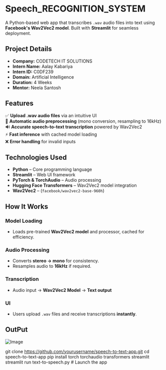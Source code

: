 # Speech_RECOGNITION_SYSTEM 
A Python-based web app that transcribes `.wav` audio files into text using **Facebook's Wav2Vec2 model**. Built with **Streamlit** for seamless deployment.

## Project Details  
- **Company:** CODETECH IT SOLUTIONS  
- **Intern Name:** Aalay Kabariya  
- **Intern ID:** C0DF239 
- **Domain:** Artificial Intelligence  
- **Duration:** 4 Weeks  
- **Mentor:** Neela Santosh  

## Features  
✅ **Upload .wav audio files** via an intuitive UI  
🔄 **Automatic audio preprocessing** (mono conversion, resampling to 16kHz)  
🔊 **Accurate speech-to-text transcription** powered by Wav2Vec2  
⚡ **Fast inference** with cached model loading  
❌ **Error handling** for invalid inputs  

## Technologies Used  
- **Python** – Core programming language  
- **Streamlit** – Web UI framework  
- **PyTorch & TorchAudio** – Audio processing  
- **Hugging Face Transformers** – Wav2Vec2 model integration  
- **Wav2Vec2** – (`facebook/wav2vec2-base-960h`)  

## How It Works  
### Model Loading  
- Loads pre-trained **Wav2Vec2 model** and processor, cached for efficiency.  

### Audio Processing  
- Converts **stereo → mono** for consistency.  
- Resamples audio to **16kHz** if required.  

### Transcription  
- Audio input → **Wav2Vec2 Model** → **Text output**  

### UI  
- Users upload `.wav` files and receive transcriptions **instantly**.  


## OutPut
![Image](https://github.com/user-attachments/assets/625b8aaf-e74a-4fea-bb7a-deba0654bc96)







git clone https://github.com/yourusername/speech-to-text-app.git
cd speech-to-text-app
pip install torch torchaudio transformers streamlit 
streamlit run text-to-speech.py  # Launch the app
